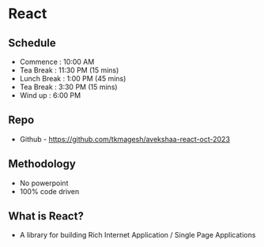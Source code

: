 # React 

## Schedule
- Commence      : 10:00 AM
- Tea Break     : 11:30 PM (15 mins)
- Lunch Break   : 1:00 PM (45 mins) 
- Tea Break     : 3:30 PM (15 mins)
- Wind up       : 6:00 PM

## Repo
- Github - https://github.com/tkmagesh/avekshaa-react-oct-2023

## Methodology
- No powerpoint
- 100% code driven

## What is React?
- A library for building Rich Internet Application / Single Page Applications
